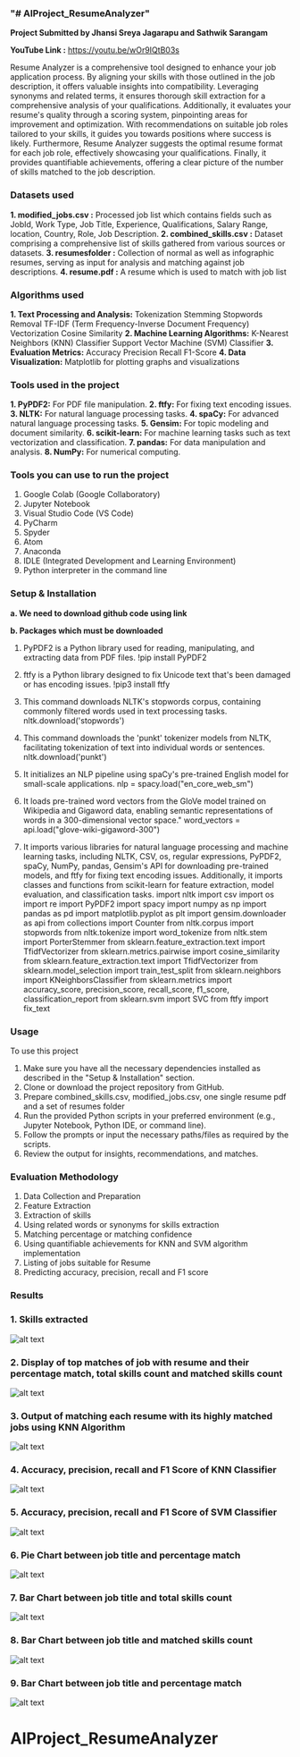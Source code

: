 ### **"# AIProject_ResumeAnalyzer"**

**Project Submitted by Jhansi Sreya Jagarapu and Sathwik Sarangam**

**YouTube Link :** https://youtu.be/wOr9IQtB03s

Resume Analyzer is a comprehensive tool designed to enhance your job application process. By aligning your skills with those outlined in the job description, it offers valuable insights into compatibility. Leveraging synonyms and related terms, it ensures thorough skill extraction for a comprehensive analysis of your qualifications. Additionally, it evaluates your resume's quality through a scoring system, pinpointing areas for improvement and optimization. With recommendations on suitable job roles tailored to your skills, it guides you towards positions where success is likely. Furthermore, Resume Analyzer suggests the optimal resume format for each job role, effectively showcasing your qualifications. Finally, it provides quantifiable achievements, offering a clear picture of the number of skills matched to the job description.

### **Datasets used**

**1. modified_jobs.csv :** Processed job list which contains fields such as JobId, Work Type, Job Title, Experience, Qualifications, Salary Range, location, Country, Role, Job Description.
**2. combined_skills.csv :** Dataset comprising a comprehensive list of skills gathered from various sources or datasets.
**3. resumesfolder :** Collection of normal as well as infographic resumes, serving as input for analysis and matching against job descriptions.
**4. resume.pdf :** A resume which is used to match with job list

### **Algorithms used**

**1. Text Processing and Analysis:**
    Tokenization
    Stemming
    Stopwords Removal
    TF-IDF (Term Frequency-Inverse Document Frequency) Vectorization
    Cosine Similarity
**2. Machine Learning Algorithms:**
    K-Nearest Neighbors (KNN) Classifier
    Support Vector Machine (SVM) Classifier
**3. Evaluation Metrics:**
    Accuracy
    Precision
    Recall
    F1-Score
**4. Data Visualization:**
    Matplotlib for plotting graphs and visualizations


### **Tools used in the project**

**1. PyPDF2:** For PDF file manipulation.
**2. ftfy:** For fixing text encoding issues.
**3. NLTK:** For natural language processing tasks.
**4. spaCy:** For advanced natural language processing tasks.
**5. Gensim:** For topic modeling and document similarity.
**6. scikit-learn:** For machine learning tasks such as text vectorization and classification.
**7. pandas:** For data manipulation and analysis.
**8. NumPy:** For numerical computing.

### **Tools you can use to run the project**

1. Google Colab (Google Collaboratory)
2. Jupyter Notebook
3. Visual Studio Code (VS Code)
4. PyCharm
5. Spyder
6. Atom
7. Anaconda
8. IDLE (Integrated Development and Learning Environment)
9. Python interpreter in the command line


### **Setup & Installation**

**a. We need to download github code using link**


**b. Packages which must be downloaded**

1. PyPDF2 is a Python library used for reading, manipulating, and extracting data from PDF files.
   !pip install PyPDF2

2. ftfy is a Python library designed to fix Unicode text that's been damaged or has encoding issues.
   !pip3 install ftfy

3. This command downloads NLTK's stopwords corpus, containing commonly filtered words used in text processing tasks.
   nltk.download('stopwords')

4. This command downloads the 'punkt' tokenizer models from NLTK, facilitating tokenization of text into individual words or sentences.
   nltk.download('punkt')

5. It initializes an NLP pipeline using spaCy's pre-trained English model for small-scale applications.
   nlp = spacy.load("en_core_web_sm")

6. It loads pre-trained word vectors from the GloVe model trained on Wikipedia and Gigaword data, enabling semantic representations of words in a 300-dimensional vector space."
   word_vectors = api.load("glove-wiki-gigaword-300")

7. It imports various libraries for natural language processing and machine learning tasks, including NLTK, CSV, os, regular expressions, PyPDF2, spaCy, NumPy, pandas, Gensim's API for downloading pre-trained models, and ftfy for fixing text encoding issues. Additionally, it imports classes and functions from scikit-learn for feature extraction, model evaluation, and classification tasks.
    import nltk
    import csv
    import os
    import re
    import PyPDF2
    import spacy
    import numpy as np
    import pandas as pd
    import matplotlib.pyplot as plt
    import gensim.downloader as api
    from collections import Counter
    from nltk.corpus import stopwords
    from nltk.tokenize import word_tokenize
    from nltk.stem import PorterStemmer
    from sklearn.feature_extraction.text import TfidfVectorizer
    from sklearn.metrics.pairwise import cosine_similarity
    from sklearn.feature_extraction.text import TfidfVectorizer
    from sklearn.model_selection import train_test_split
    from sklearn.neighbors import KNeighborsClassifier
    from sklearn.metrics import accuracy_score, precision_score, recall_score, f1_score, classification_report
    from sklearn.svm import SVC
    from ftfy import fix_text

### **Usage**

To use this project

1. Make sure you have all the necessary dependencies installed as described in the "Setup & Installation" section.
2. Clone or download the project repository from GitHub.
3. Prepare combined_skills.csv, modified_jobs.csv, one single resume pdf and a set of resumes folder 
4. Run the provided Python scripts in your preferred environment (e.g., Jupyter Notebook, Python IDE, or command line).
5. Follow the prompts or input the necessary paths/files as required by the scripts.
6. Review the output for insights, recommendations, and matches.

### **Evaluation Methodology**

1. Data Collection and Preparation
2. Feature Extraction
3. Extraction of skills 
4. Using related words or synonyms for skills extraction
5. Matching percentage or matching confidence
6. Using quantifiable achievements for KNN and SVM algorithm implementation
7. Listing of jobs suitable for Resume
8. Predicting accuracy, precision, recall and F1 score

### **Results** 

### **1. Skills extracted**
![alt text](image-4.png)

### **2. Display of top matches of job with resume and their percentage match, total skills count and matched skills count**
![alt text](image-5.png)

### **3. Output of matching each resume with its highly matched jobs using KNN Algorithm**
![alt text](image-6.png)

### **4. Accuracy, precision, recall and F1 Score of KNN Classifier**
![alt text](image-8.png)

### **5. Accuracy, precision, recall and F1 Score of SVM Classifier**
![alt text](image-7.png)

### **6. Pie Chart between job title and percentage match**
![alt text](image.png)

### **7. Bar Chart between job title and total skills count**
![alt text](image-1.png)

### **8. Bar Chart between job title and matched skills count**
![alt text](image-2.png)

### **9. Bar Chart between job title and percentage match**
![alt text](image-3.png)


























# AIProject_ResumeAnalyzer
